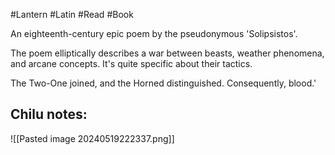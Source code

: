 #Lantern #Latin #Read #Book 

An eighteenth-century epic poem by the pseudonymous 'Solipsistos'.

The poem elliptically describes a war between beasts, weather phenomena, and arcane concepts. It's quite specific about their tactics.

The Two-One joined, and the Horned distinguished. Consequently, blood.'

Chilu notes:
- 

![[Pasted image 20240519222337.png]]